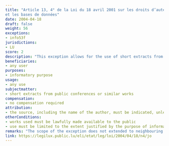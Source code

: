 ```yaml
---
title: "Article 13, 4° de la Loi du 18 avril 2001 sur les droits d’auteur, les droits voisins
et les bases de données"
date: 2004-04-18
draft: false
weight: 56
exceptions:
- info53f
jurisdictions:
- LU
score: 2
description: "This exception allows for the use of short extracts from public conferences or similar works, to the extent justified by the purpose of information pursued and provided that the source, including the name of the author, is indicated, unless this proves impossible." 
beneficiaries:
- any user
purposes: 
- informatory purpose
usage:
- any use
subjectmatter:
- short extracts from public conferences or similar works
compensation:
- no compensation required
attribution: 
- the source, including the name of the author, must be indicated, unless this proves impossible
otherConditions: 
- works used must be lawfully made available to the public
- use must be limited to the extent justified by the purpose of information pursued
remarks: "The scope of the exception does not extended to neighbouring rights under Art. 46 (1) or Art. 55. All exceptions apply mutatis mutandis to the distribution right."
link: https://legilux.public.lu/eli/etat/leg/loi/2004/04/18/n4/jo
---
```

